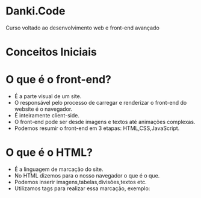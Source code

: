 # Danki.Code
Curso voltado ao desenvolvimento web e front-end avançado

# Conceitos Iniciais
# O que é o front-end?

* É a parte visual de um site.
* O responsável pelo processo de carregar e renderizar o front-end do website é o navegador.
* É inteiramente client-side.
* O front-end pode ser desde imagens e textos até animações complexas.
* Podemos resumir o front-end em 3 etapas: HTML,CSS,JavaScript.

# O que é o HTML?
* É a linguagem de marcação do site.
* No HTML dizemos para o nosso navegador o que é o que.
* Podemos inserir imagens,tabelas,divisões,textos etc.
* Utilizamos tags para realizar essa marcação, exemplo: 
  <head><title>Meu Site!</title></head>




